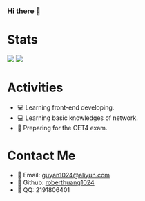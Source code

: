 ### Hi there 👋

<!--
- 🔭 I’m currently working on ...
- 🌱 I’m currently learning ...
- 👯 I’m looking to collaborate on ...
- 🤔 I’m looking for help with ...
- 💬 Ask me about ...
- 📫 How to reach me: ...
- 😄 Pronouns: ...
- ⚡ Fun fact: ...
-->

# Stats

![](https://github-readme-stats.vercel.app/api?username=roberthuang1024&show_icons=true&count_private=true)
![](https://github-readme-stats.vercel.app/api/top-langs/?username=roberthuang1024&layout=compact)

# Activities
- 💻 Learning front-end developing.
- 💻 Learning basic knowledges of network.
- 💬 Preparing for the CET4 exam.

# Contact Me
- 📧 Email: [guyan1024@aliyun.com](mailto:guyan1024@aliyun.com)
- 🐙 Github: [roberthuang1024](https://github.com/roberthuang1024)
- 🐧 QQ: 2191806401
